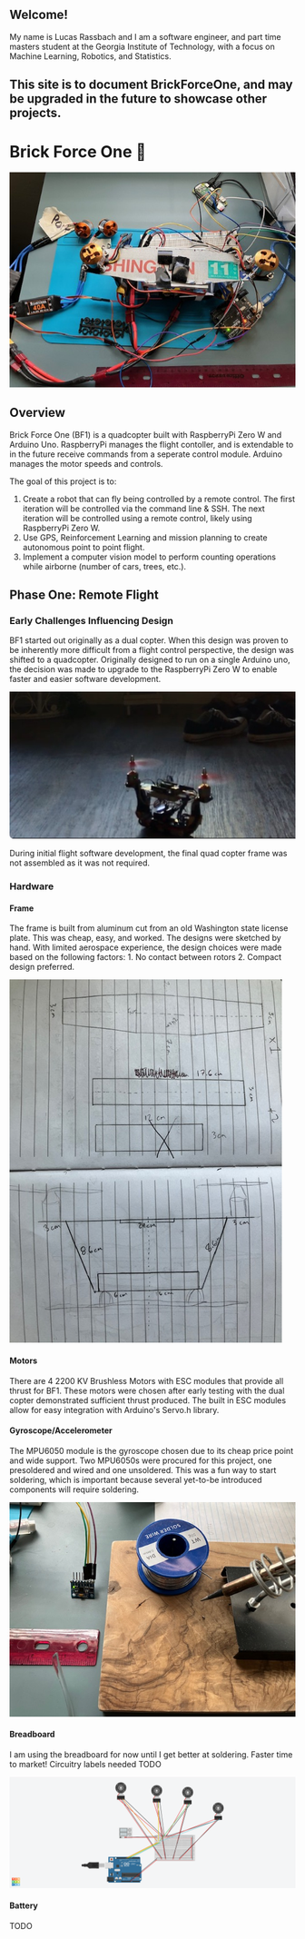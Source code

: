 ## Welcome! 

My name is Lucas Rassbach and I am a software engineer, and part time masters student at the Georgia Institute of Technology, with a focus on Machine Learning, Robotics, and Statistics.

## This site is to document BrickForceOne, and may be upgraded in the future to showcase other projects.

# Brick Force One :construction:

![Drone Under Construction](drone-under-construction-top.jpg)

## Overview

Brick Force One (BF1) is a quadcopter built with RaspberryPi Zero W and Arduino Uno. RaspberryPi manages the flight contoller, and is extendable to in the future receive commands from a seperate control module. Arduino manages the motor speeds and controls.

The goal of this project is to:

1. Create a robot that can fly being controlled by a remote control. The first iteration will be controlled via the command line & SSH. The next iteration will be controlled using a remote control, likely using RaspberryPi Zero W.
2. Use GPS, Reinforcement Learning and mission planning to create autonomous point to point flight.
3. Implement a computer vision model to perform counting operations while airborne (number of cars, trees, etc.).

## Phase One: Remote Flight

### Early Challenges Influencing Design

BF1 started out originally as a dual copter. When this design was proven to be inherently more difficult from a flight control perspective, the design was shifted to a quadcopter. Originally designed to run on a single Arduino uno, the decision was made to upgrade to the RaspberryPi Zero W to enable faster and easier software development. 

![Early Dualcopter](dualcopter.jpg)

During initial flight software development, the final quad copter frame was not assembled as it was not required.

### Hardware

#### Frame
The frame is built from aluminum cut from an old Washington state license plate. This was cheap, easy, and worked. The designs were sketched by hand. With limited aerospace experience, the design choices were made based on the following factors: 1. No contact between rotors 2. Compact design preferred.

![Design of Frame](blueprints.jpg)

#### Motors 
There are 4 2200 KV Brushless Motors with ESC modules that provide all thrust for BF1. These motors were chosen after early testing with the dual copter demonstrated sufficient thrust produced. The built in ESC modules allow for easy integration with Arduino's Servo.h library.

#### Gyroscope/Accelerometer
The MPU6050 module is the gyroscope chosen due to its cheap price point and wide support. Two MPU6050s were procured for this project, one presoldered and wired and one unsoldered. This was a fun way to start soldering, which is important because several yet-to-be introduced components will require soldering.

![MPU6050](solder.jpg)

#### Breadboard
I am using the breadboard for now until I get better at soldering. Faster time to market! Circuitry labels needed TODO

![Motor Circuits](BF1_circuit.png)

#### Battery
TODO
